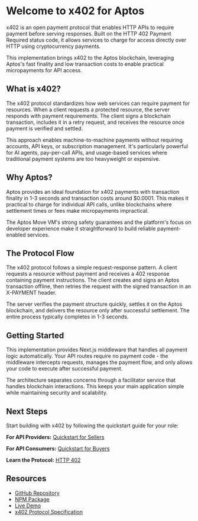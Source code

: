 # Welcome to x402 for Aptos

x402 is an open payment protocol that enables HTTP APIs to require payment before serving responses. Built on the HTTP 402 Payment Required status code, it allows services to charge for access directly over HTTP using cryptocurrency payments.

This implementation brings x402 to the Aptos blockchain, leveraging Aptos's fast finality and low transaction costs to enable practical micropayments for API access.

## What is x402?

The x402 protocol standardizes how web services can require payment for resources. When a client requests a protected resource, the server responds with payment requirements. The client signs a blockchain transaction, includes it in a retry request, and receives the resource once payment is verified and settled.

This approach enables machine-to-machine payments without requiring accounts, API keys, or subscription management. It's particularly powerful for AI agents, pay-per-call APIs, and usage-based services where traditional payment systems are too heavyweight or expensive.

## Why Aptos?

Aptos provides an ideal foundation for x402 payments with transaction finality in 1-3 seconds and transaction costs around $0.0001. This makes it practical to charge for individual API calls, unlike blockchains where settlement times or fees make micropayments impractical.

The Aptos Move VM's strong safety guarantees and the platform's focus on developer experience make it straightforward to build reliable payment-enabled services.

## The Protocol Flow

The x402 protocol follows a simple request-response pattern. A client requests a resource without payment and receives a 402 response containing payment instructions. The client creates and signs an Aptos transaction offline, then retries the request with the signed transaction in an X-PAYMENT header.

The server verifies the payment structure quickly, settles it on the Aptos blockchain, and delivers the resource only after successful settlement. The entire process typically completes in 1-3 seconds.

## Getting Started

This implementation provides Next.js middleware that handles all payment logic automatically. Your API routes require no payment code - the middleware intercepts requests, manages the payment flow, and only allows your code to execute after successful payment.

The architecture separates concerns through a facilitator service that handles blockchain interactions. This keeps your main application simple while maintaining security and scalability.

## Next Steps

Start building with x402 by following the quickstart guide for your role:

**For API Providers:** [Quickstart for Sellers](getting-started/quickstart-sellers.md)

**For API Consumers:** [Quickstart for Buyers](getting-started/quickstart-buyers.md)

**Learn the Protocol:** [HTTP 402](core-concepts/http-402.md)

## Resources

- [GitHub Repository](https://github.com/adipundir/aptos-x402)
- [NPM Package](https://www.npmjs.com/package/@adipundir/aptos-x402)
- [Live Demo](https://aptos-x402.vercel.app)
- [x402 Protocol Specification](https://github.com/coinbase/x402)
